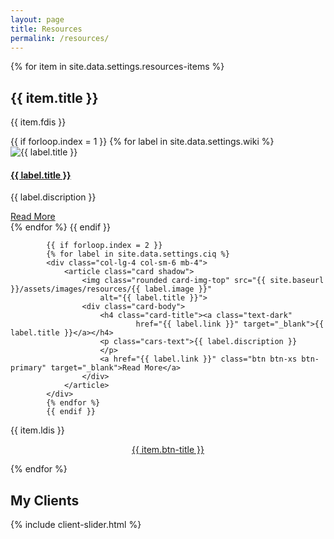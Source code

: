 ```yaml
---
layout: page
title: Resources
permalink: /resources/
---
```

<!-- blog -->

{% for item in site.data.settings.resources-items %}
<section class="section bg-light">
<div class="container">
        <div class="col-12 text-center">
            <h2 class="section-title">{{ item.title }}</h2>
            <p>{{ item.fdis }}</p>
        </div>

<!-- Programming_101 -->

<div class="row">
            <!-- {% for label in site.data.settings.{{ item.name }} %}
            <div class="col-lg-4 col-sm-6 mb-4">
                <article class="card shadow">
                    <img class="rounded card-img-top" src="{{ site.baseurl }}/assets/images/resources/{{ label.image }}"
                        alt="{{ label.title }}">
                    <div class="card-body">
                        <h4 class="card-title"><a class="text-dark"
                                href="{{ label.link }}" target="_blank">{{ label.title }}</a></h4>
                        <p class="cars-text">{{ label.discription }}
                        </p>
                        <a href="{{ label.link }}" class="btn btn-xs btn-primary" target="_blank">Read More</a>
                    </div>
                </article>
            </div>
            {% endfor %} -->
            {{ if forloop.index = 1 }}
            {% for label in site.data.settings.wiki %}
            <div class="col-lg-4 col-sm-6 mb-4">
                <article class="card shadow">
                    <img class="rounded card-img-top" src="{{ site.baseurl }}/assets/images/resources/{{ label.image }}"
                        alt="{{ label.title }}">
                    <div class="card-body">
                        <h4 class="card-title"><a class="text-dark"
                                href="{{ label.link }}" target="_blank">{{ label.title }}</a></h4>
                        <p class="cars-text">{{ label.discription }}
                        </p>
                        <a href="{{ label.link }}" class="btn btn-xs btn-primary" target="_blank">Read More</a>
                    </div>
                </article>
            </div>
            {% endfor %}
            {{ endif }}
            
            {{ if forloop.index = 2 }}
            {% for label in site.data.settings.ciq %}
            <div class="col-lg-4 col-sm-6 mb-4">
                <article class="card shadow">
                    <img class="rounded card-img-top" src="{{ site.baseurl }}/assets/images/resources/{{ label.image }}"
                        alt="{{ label.title }}">
                    <div class="card-body">
                        <h4 class="card-title"><a class="text-dark"
                                href="{{ label.link }}" target="_blank">{{ label.title }}</a></h4>
                        <p class="cars-text">{{ label.discription }}
                        </p>
                        <a href="{{ label.link }}" class="btn btn-xs btn-primary" target="_blank">Read More</a>
                    </div>
                </article>
            </div>
            {% endfor %}
            {{ endif }}


</div>
<p>{{ item.ldis }}</p>
<div style="display: flex; align-item: center; justify-content: center;">
<a href="{{ item.btn-link }}" class="btn btn-xs btn-primary" target="_blank">{{ item.btn-title }}</a>
</div>
</div>
</section>

{% endfor %}


<!-- /blog -->

<!-- clients -->
<section class="section bg-light">
  <div class="container">
    <div class="row">
      <div class="col-12 text-center">
        <h2 class="section-title">My Clients</h2>
      </div>
    </div>
    {% include client-slider.html %}
  </div>
</section>
<!-- /clients -->
